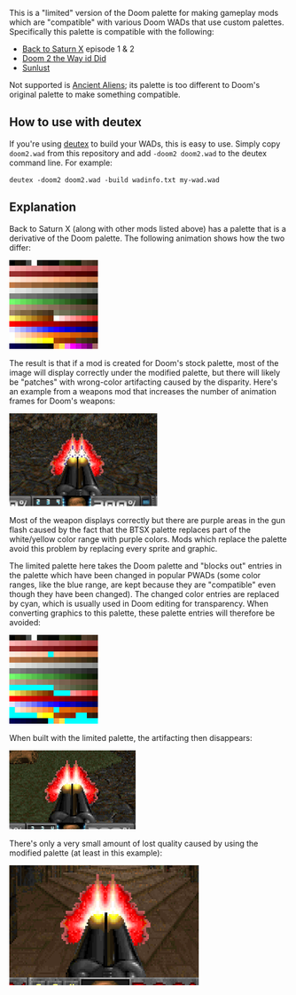 This is a "limited" version of the Doom palette for making gameplay mods which
are "compatible" with various Doom WADs that use custom palettes. Specifically
this palette is compatible with the following:

* [Back to Saturn X](https://doomwiki.org/wiki/Back_to_Saturn_X) episode 1 & 2
* [Doom 2 the Way id Did](https://doomwiki.org/wiki/Doom_2_the_Way_id_Did)
* [Sunlust](https://doomwiki.org/wiki/Sunlust)

Not supported is [Ancient Aliens](https://doomwiki.org/wiki/Ancient_Aliens);
its palette is too different to Doom's original palette to make something
compatible.

## How to use with deutex

If you're using [deutex](https://doomwiki.org/wiki/DeuTex) to build your WADs,
this is easy to use. Simply copy `doom2.wad` from this repository and add
`-doom2 doom2.wad` to the deutex command line. For example:

```
deutex -doom2 doom2.wad -build wadinfo.txt my-wad.wad
```

## Explanation

Back to Saturn X (along with other mods listed above) has a palette that is a
derivative of the Doom palette. The following animation shows how the two
differ:

![Palette animation](img/palette-anim.gif)

The result is that if a mod is created for Doom's stock palette, most of the
image will display correctly under the modified palette, but there will likely
be "patches" with wrong-color artifacting caused by the disparity. Here's an
example from a weapons mod that increases the number of animation frames for
Doom's weapons:

![Purple artifacts in SSG flash](img/purple-artifacting.png)

Most of the weapon displays correctly but there are purple areas in the gun
flash caused by the fact that the BTSX palette replaces part of the
white/yellow color range with purple colors. Mods which replace the palette
avoid this problem by replacing every sprite and graphic.

The limited palette here takes the Doom palette and "blocks out" entries in
the palette which have been changed in popular PWADs (some color ranges, like
the blue range, are kept because they are "compatible" even though they
have been changed). The changed color entries are replaced by cyan, which is
usually used in Doom editing for transparency. When converting graphics to
this palette, these palette entries will therefore be avoided:

![Limited palette animation](img/limited-palette-anim.gif)

When built with the limited palette, the artifacting then disappears:

![SSG flash with no artifacting](img/no-artifacting.png)

There's only a very small amount of lost quality caused by using the modified
palette (at least in this example):

![Animation showing lost quality with limited palette](img/quality-difference.gif)

